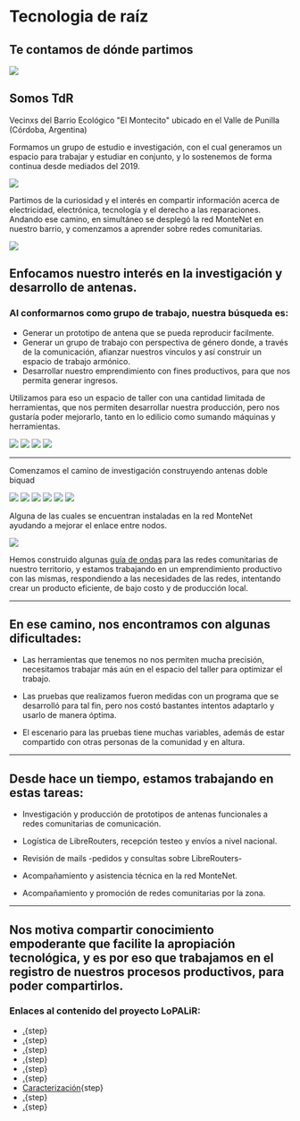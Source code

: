 
<!--
SPDX-FileCopyrightText: 2023 Tecnología de Raíz <tecnologiaderaiz@disroot.org>

SPDX-License-Identifier: CC-BY-NC-4.0
-->




# Tecnologia de raíz

## Te contamos de dónde partimos



![](images/1-TdR_logo.jpeg)



## Somos TdR
   

Vecinxs del Barrio Ecológico "El Montecito" ubicado en el Valle de Punilla (Córdoba, Argentina)


Formamos un grupo de estudio e investigación, con el cual generamos un espacio para trabajar y estudiar en conjunto, y lo sostenemos de forma continua desde mediados del 2019.

 

![](images/2-team.jpeg)



Partimos de la curiosidad y el interés en compartir información acerca de electricidad, electrónica, tecnología y el derecho a las reparaciones.
Andando ese camino, en simultáneo se desplegó la red MonteNet en nuestro barrio, y comenzamos a aprender sobre redes comunitarias.




![](images/3-pablo_antena.jpeg)




## Enfocamos nuestro interés en la investigación y desarrollo de antenas.

### Al conformarnos como grupo de trabajo, nuestra búsqueda es:

* Generar un prototipo de antena que se pueda reproducir facilmente.
* Generar un grupo de trabajo con perspectiva de género donde, a través de la comunicación, afianzar nuestros vínculos y así construir un espacio de trabajo armónico.
* Desarrollar nuestro emprendimiento con fines productivos, para que nos permita generar ingresos.



Utilizamos para eso un espacio de taller con una cantidad limitada de herramientas, que nos permiten desarrollar nuestra producción, pero nos gustaría poder mejorarlo, tanto en lo edilicio como sumando máquinas y herramientas.



![](images/4-Pablo_soldando.jpeg)
![](images/5-Sol_soldando.jpeg)
![](images/6-Caro_moladora.jpeg)
![](images/7-Caro_Sol_midiendo.jpeg)



---


Comenzamos el camino de investigación construyendo antenas doble biquad




![](images/8-Bicuad_metal.jpeg)
![](images/9-Bicuad_rusty.jpeg)
![](images/10-Bicuad_side.jpeg)
![](images/11-Bicuad_x_2.jpeg)
![](images/12-Bicuad_impresa.jpg)
![](images/13-Bicuad_en_L.jpg)



Alguna de las cuales se encuentran instaladas en la red MonteNet 
ayudando a mejorar el enlace entre nodos.




![](images/14-Antena_Rut.jpg)



Hemos construido algunas <a href="/paso_a_paso_sectorial.html">guía de ondas</a> para las redes comunitarias de nuestro territorio, y estamos trabajando en un emprendimiento productivo con las mismas, respondiendo a las necesidades de las redes, intentando crear un producto eficiente, de bajo costo y de producción local.





___

## En ese camino, nos encontramos con algunas dificultades:

* Las herramientas que tenemos no nos permiten mucha precisión, necesitamos trabajar más aún en el espacio del taller para optimizar el trabajo.

 * Las pruebas que realizamos fueron medidas con un programa que se desarrolló para tal fin, pero nos costó bastantes intentos adaptarlo y usarlo de manera óptima.

 * El escenario para las pruebas tiene muchas variables, además de estar compartido con otras personas de la comunidad y en altura.




---

## Desde hace un tiempo, estamos trabajando en estas tareas:

* Investigación y producción de prototipos de antenas funcionales a redes comunitarias de comunicación.

* Logística de LibreRouters, recepción testeo y envíos a nivel nacional.

*  Revisión de mails -pedidos y consultas sobre LibreRouters-

* Acompañamiento y asistencia técnica en la red MonteNet.

* Acompañamiento y promoción de redes comunitarias por la zona.



---
Nos motiva compartir conocimiento empoderante que facilite la apropiación tecnológica, y es por eso que trabajamos en el registro de nuestros procesos productivos, para poder compartirlos.
---

### Enlaces al contenido del proyecto LoPALiR:

* [.](paso_a_paso_sectorial.md){step}
* [.](Diseno_de_soporte_para_guia_de_ondas.md){step}
* [.](diseno_antena_direccional.md){step}
* [.](Como_hacer_una_antena.md){step}
* [.](Prototipado.md){step}
* [.](partes_plasticas.md){step}
* [Caracterización](Caracterizacion.md){step}
* [.](Pruebas-de-campo.md){step}
* [.](instructivo_descargable.md){step}
